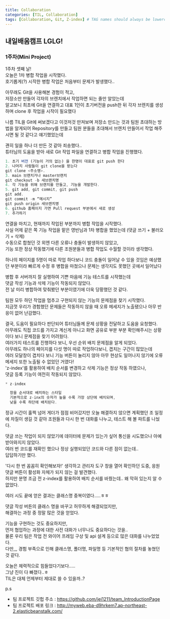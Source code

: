 ```yaml
---
title: Collaboration
categories: [TIL, Collaboration]
tags: [Collaboration, Git, Z-index] # TAG names should always be lowercase
---
```


## 내일배움캠프 LGLG!

### 1주차(Mini Project)

1주차 셋째 날!<br>
오늘은 1차 병합 작업을 시작했다.<br>
호기롭게(?) 시작한 병합 작업은 처음부터 문제가 발생했다..

아무래도 Git을 사용해본 경험이 적고,<br>
저장소만 만들어 각자의 브렌치에서 작업하면 되는 줄만 알았는데<br>
알고보니 최초에 Git을 연결하고 대표 1인이 초기버전을 push한 뒤 각자 브렌치를 생성하며 clone 후 작업을 시작이 필요했다<br>

나름 TIL을 Git에 써보겠다고 이것저것 만져보며 저장소 만드는 것과 팀원 초대하는 방법을 알게되어 Repository를 만들고 팀원 분들을 초대해서 브렌치 만들어서 작업 해주시면 될 것 같다고 얘기했었는데<br>

괜히 일을 하나 더 만든 것 같아 죄송했다..<br>
튜터님의 도움을 받아 새로 Git 작업 파일을 연결하고 병합 작업을 진행했다.<br>

```js
1. 초기 버전 (기능이 거의 없는) 을 한명이 대표로 git push 한다
2. 나머지 사람들이 git clone을 받는다
git clone <주소명>.
3. main 브랜치거나 master브랜치
git checkout -b 새브랜치명
4. 각 기능을 위해 브랜치를 만들고, 기능을 개발한다.
5. git add, git commit, git push
git add.
git commit -m “메시지”
git push origin 새브랜치명
6. github 홈페이지 가면 Pull request 부분에서 새로 생성
7. 추가하기
```

연결을 마치고, 현재까지 작업된 부분까지 병합 작업을 시작했다.<br>
사실 어제 같은 쪽 기능 작업을 맡은 영빈님과 1차 병합을 했었는데 (댓글 쓰기 + 불러오기 + 삭제)<br>
수동으로 합쳤던 것 외엔 다른 오류나 충돌이 발생하지 않았고,<br>
기능 또한 정상 작동했기에 다른 조원분들과 병합 작업도 수월할 것이라 생각했다.<br>

하나의 페이지를 5명이 따로 작업 하다보니 코드 충돌이 일어날 수 있을 것임은 예상했던 부분이라 빠르게 수정 후 병합을 마쳤으나 문제는 생각지도 못했던 곳에서 일어났다<br>

병합 후 서버까지 잘 실행하여 기쁜 마음에 기능 테스트를 시작했는데<br>
댓글 작성 기능과 삭제 기능이 작동되지 않았다.<br>
전 날 미리 병합하여 맞춰봤던 부분이였기에 더욱 당황했던 것 같다.

팀원 모두 하던 작업을 멈추고 구현되지 않는 기능의 문제점을 찾기 시작했다.<br>
지금껏 우리가 경험했던 문제들은 작동하지 않을 때 오류 메세지가 노출됐으나 아무 반응이 없어 난감했다.<br>

결국, 도움이 필요하다 판단되어 튜터님들께 문제 상황을 전달하고 도움을 요청했다.<br>
아무래도 직접 코드를 가지고 계신게 아니고 화면 공유로 부분 부분 확인해주시는 상황이다 보니 문제점을 찾기 어려웠다.<br>
여러가지 테스트를 진행하다 보니, 우선 순위 배치 문제점을 알게 되었다.<br>
아무래도 하나의 페이지를 다섯 명이 따로 작업하다보니, 겹치는 구간이 많았는데<br>
여러 모달창이 겹치다 보니 기능 버튼이 눌리지 않아 아무 현상도 일어나지 않기에 오류 메세지 또한 노출될 수 없었던 거였다!<br>
'z-index'를 활용하여 배치 순서를 변경하고 삭제 기능은 정상 작동 하였으나,<br>
댓글 등록 기능이 여전히 작동되지 않았다.

```js
* z-index

  창을 순서대로 배치하는 스타일
  기본적으로 z-inx의 숫자가 높을 수록 가장 상단에 배치되며,
  낮을 수록 하단에 배치된다.
```

정규 시간이 훌쩍 넘어 게더가 점점 비어갔지만 오늘 해결하지 않으면 계획했던 조 일정에 차질이 생길 것 같아 조원들과 다시 한 번 대화를 나누고, 테스트 해 볼 파트를 나눴다.<br>

댓글 쓰는 작업이 되지 않았기에 데이터에 문제가 있는가 싶어 통신을 시도했으나 아예 받아와지지 않았다.<br>
여러 번 코드를 재확인 했으나 정상 실행되었던 코드와 다른 점이 없는데..<br>
답답하기만 했다.<br>

'다시 한 번 꼼꼼히 확인해보자!' 생각하고 관리자 도구 창을 열어 확인하던 도중,
응원 댓글 버튼이 활성화 자체가 되지 않는 걸 발견했다.<br>
하지만 분명 조금 전 z-index를 활용하여 배치 순서를 바꿨는데.. 왜 막혀 있는지 알 수 없었다.<br>

여러 시도 끝에 얻은 결과는 클래스명 중복이였다.....ㅎㅎ

댓글 작성 버튼의 클래스 명을 바꾸고 허무하게 해결되었지만,<br>
해결하는 과정 중 정말 많은 것을 얻었다.<br>

기능을 구현하는 것도 중요하지만,<br>
먼저 협업하는 과정에 대한 사전 대화가 너무나도 중요하다는 것을..<br>
물론 우리 팀은 작업 전 와이어 프레임 구상 및 api 설계 등으로 많은 대화를 나누었었다.<br>
다만,,, 경험 부족으로 인해 클래스명, 폴더명, 파일명 등 기본적인 협의 절차를 놓쳤던 것 같다.<br>

오늘은 체력적으로 힘들었다기보다.....<br>
그냥 진이 다 빠졌다..ㅎ<br>
TIL은 대체 언제부터 제대로 쓸 수 있을까..?

p.s <br>

- 팀 프로젝트 깃헙 주소 : https://github.com/jei1211/team_IntroductionPage <br>
- 팀 프로젝트 배포 링크 : http://myweb.eba-d9hrkem7.ap-northeast-2.elasticbeanstalk.com/
